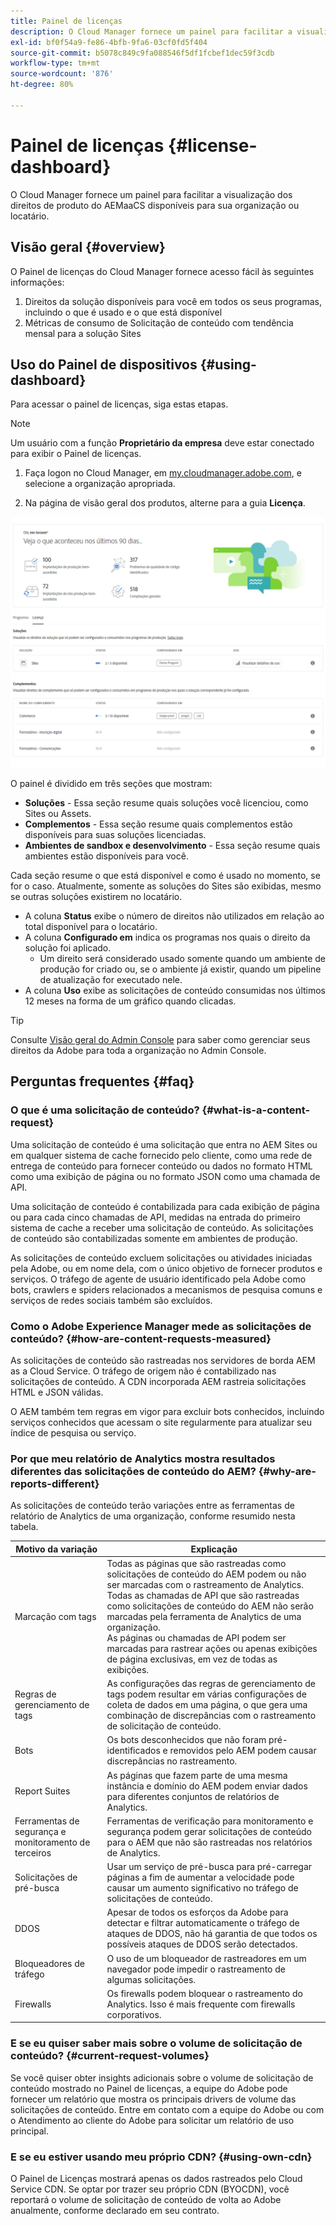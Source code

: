 ```yaml
---
title: Painel de licenças
description: O Cloud Manager fornece um painel para facilitar a visualização dos direitos de produto do AEMaaCS disponíveis para sua organização ou locatário.
exl-id: bf0f54a9-fe86-4bfb-9fa6-03cf0fd5f404
source-git-commit: b5078c849c9fa088546f5df1fcbef1dec59f3cdb
workflow-type: tm+mt
source-wordcount: '876'
ht-degree: 80%

---
```


# Painel de licenças {#license-dashboard}

O Cloud Manager fornece um painel para facilitar a visualização dos direitos de produto do AEMaaCS disponíveis para sua organização ou locatário.

## Visão geral {#overview}

O Painel de licenças do Cloud Manager fornece acesso fácil às seguintes informações:

1. Direitos da solução disponíveis para você em todos os seus programas, incluindo o que é usado e o que está disponível
1. Métricas de consumo de Solicitação de conteúdo com tendência mensal para a solução Sites

## Uso do Painel de dispositivos {#using-dashboard}

Para acessar o painel de licenças, siga estas etapas.

>[!NOTE]
>
>Um usuário com a função **Proprietário da empresa** deve estar conectado para exibir o Painel de licenças.

1. Faça logon no Cloud Manager, em [my.cloudmanager.adobe.com](https://my.cloudmanager.adobe.com/), e selecione a organização apropriada.

1. Na página de visão geral dos produtos, alterne para a guia **Licença**.

![Painel de licenças](assets/license-dashboard.png)

O painel é dividido em três seções que mostram:

* **Soluções** - Essa seção resume quais soluções você licenciou, como Sites ou Assets.
* **Complementos** - Essa seção resume quais complementos estão disponíveis para suas soluções licenciadas.
* **Ambientes de sandbox e desenvolvimento** - Essa seção resume quais ambientes estão disponíveis para você.

Cada seção resume o que está disponível e como é usado no momento, se for o caso. Atualmente, somente as soluções do Sites são exibidas, mesmo se outras soluções existirem no locatário.

* A coluna **Status** exibe o número de direitos não utilizados em relação ao total disponível para o locatário.
* A coluna **Configurado em** indica os programas nos quais o direito da solução foi aplicado.
   * Um direito será considerado usado somente quando um ambiente de produção for criado ou, se o ambiente já existir, quando um pipeline de atualização for executado nele.
* A coluna **Uso** exibe as solicitações de conteúdo consumidas nos últimos 12 meses na forma de um gráfico quando clicadas.

>[!TIP]
>
>Consulte [Visão geral do Admin Console](https://helpx.adobe.com/br/enterprise/using/admin-console.html) para saber como gerenciar seus direitos da Adobe para toda a organização no Admin Console.

## Perguntas frequentes {#faq}

### O que é uma solicitação de conteúdo? {#what-is-a-content-request}

Uma solicitação de conteúdo é uma solicitação que entra no AEM Sites ou em qualquer sistema de cache fornecido pelo cliente, como uma rede de entrega de conteúdo para fornecer conteúdo ou dados no formato HTML como uma exibição de página ou no formato JSON como uma chamada de API.

Uma solicitação de conteúdo é contabilizada para cada exibição de página ou para cada cinco chamadas de API, medidas na entrada do primeiro sistema de cache a receber uma solicitação de conteúdo. As solicitações de conteúdo são contabilizadas somente em ambientes de produção.

As solicitações de conteúdo excluem solicitações ou atividades iniciadas pela Adobe, ou em nome dela, com o único objetivo de fornecer produtos e serviços. O tráfego de agente de usuário identificado pela Adobe como bots, crawlers e spiders relacionados a mecanismos de pesquisa comuns e serviços de redes sociais também são excluídos.

### Como o Adobe Experience Manager mede as solicitações de conteúdo? {#how-are-content-requests-measured}

As solicitações de conteúdo são rastreadas nos servidores de borda AEM as a Cloud Service. O tráfego de origem não é contabilizado nas solicitações de conteúdo. A CDN incorporada AEM rastreia solicitações HTML e JSON válidas.

O AEM também tem regras em vigor para excluir bots conhecidos, incluindo serviços conhecidos que acessam o site regularmente para atualizar seu índice de pesquisa ou serviço.

### Por que meu relatório de Analytics mostra resultados diferentes das solicitações de conteúdo do AEM? {#why-are-reports-different}

As solicitações de conteúdo terão variações entre as ferramentas de relatório de Analytics de uma organização, conforme resumido nesta tabela.

| Motivo da variação | Explicação |
|---|---|
| Marcação com tags | Todas as páginas que são rastreadas como solicitações de conteúdo do AEM podem ou não ser marcadas com o rastreamento de Analytics. Todas as chamadas de API que são rastreadas como solicitações de conteúdo do AEM não serão marcadas pela ferramenta de Analytics de uma organização.<br>As páginas ou chamadas de API podem ser marcadas para rastrear ações ou apenas exibições de página exclusivas, em vez de todas as exibições. |
| Regras de gerenciamento de tags | As configurações das regras de gerenciamento de tags podem resultar em várias configurações de coleta de dados em uma página, o que gera uma combinação de discrepâncias com o rastreamento de solicitação de conteúdo. |
| Bots | Os bots desconhecidos que não foram pré-identificados e removidos pelo AEM podem causar discrepâncias no rastreamento. |
| Report Suites | As páginas que fazem parte de uma mesma instância e domínio do AEM podem enviar dados para diferentes conjuntos de relatórios de Analytics. |
| Ferramentas de segurança e monitoramento de terceiros | Ferramentas de verificação para monitoramento e segurança podem gerar solicitações de conteúdo para o AEM que não são rastreadas nos relatórios de Analytics. |
| Solicitações de pré-busca | Usar um serviço de pré-busca para pré-carregar páginas a fim de aumentar a velocidade pode causar um aumento significativo no tráfego de solicitações de conteúdo. |
| DDOS | Apesar de todos os esforços da Adobe para detectar e filtrar automaticamente o tráfego de ataques de DDOS, não há garantia de que todos os possíveis ataques de DDOS serão detectados. |
| Bloqueadores de tráfego | O uso de um bloqueador de rastreadores em um navegador pode impedir o rastreamento de algumas solicitações. |
| Firewalls | Os firewalls podem bloquear o rastreamento do Analytics. Isso é mais frequente com firewalls corporativos. |

### E se eu quiser saber mais sobre o volume de solicitação de conteúdo? {#current-request-volumes}

Se você quiser obter insights adicionais sobre o volume de solicitação de conteúdo mostrado no Painel de licenças, a equipe do Adobe pode fornecer um relatório que mostra os principais drivers de volume das solicitações de conteúdo. Entre em contato com a equipe do Adobe ou com o Atendimento ao cliente do Adobe para solicitar um relatório de uso principal.

### E se eu estiver usando meu próprio CDN? {#using-own-cdn}

O Painel de Licenças mostrará apenas os dados rastreados pelo Cloud Service CDN.  Se optar por trazer seu próprio CDN (BYOCDN), você reportará o volume de solicitação de conteúdo de volta ao Adobe anualmente, conforme declarado em seu contrato.
